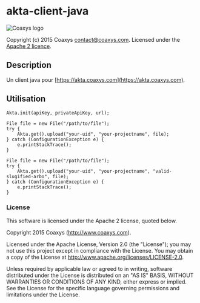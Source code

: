 akta-client-java
=======================================

![Coaxys logo](http://www.coaxys.com/public/images/coaxys-logo.svg)

Copyright (c) 2015 Coaxys <contact@coaxys.com>.
Licensed under the [Apache 2 licence](http://www.apache.org/licenses/LICENSE-2.0).

Description
-----------

Un client java pour [https://akta.coaxys.com](https://akta.coaxys.com). 

Utilisation
-----------
```
Akta.init(apiKey, privateApiKey, url);
```
```
File file = new File("/path/to/file");
try {
    Akta.get().upload("your-uid", "your-projectname", file);
} catch (ConfigurationException e) {
    e.printStackTrace();
}
```
```
File file = new File("/path/to/file");
try {
    Akta.get().upload("your-uid", "your-projectname", "valid-slugified-arbo", file);
} catch (ConfigurationException e) {
    e.printStackTrace();
}
```
### License
This software is licensed under the Apache 2 license, quoted below.

Copyright 2015 Coaxys (http://www.coaxys.com).

Licensed under the Apache License, Version 2.0 (the "License"); you may not use this project except in compliance with the License. You may obtain a copy of the License at http://www.apache.org/licenses/LICENSE-2.0.

Unless required by applicable law or agreed to in writing, software distributed under the License is distributed on an "AS IS" BASIS, WITHOUT WARRANTIES OR CONDITIONS OF ANY KIND, either express or implied. See the License for the specific language governing permissions and limitations under the License.